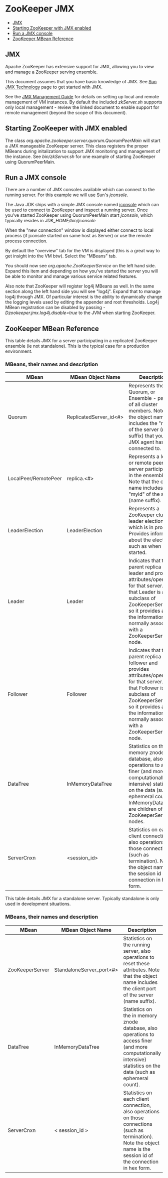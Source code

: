<!--
Copyright 2002-2004 The Apache Software Foundation

Licensed under the Apache License, Version 2.0 (the "License");
you may not use this file except in compliance with the License.
You may obtain a copy of the License at

http://www.apache.org/licenses/LICENSE-2.0

Unless required by applicable law or agreed to in writing, software
distributed under the License is distributed on an "AS IS" BASIS,
WITHOUT WARRANTIES OR CONDITIONS OF ANY KIND, either express or implied.
See the License for the specific language governing permissions and
limitations under the License.
//-->

# ZooKeeper JMX

* [JMX](#ch_jmx)
* [Starting ZooKeeper with JMX enabled](#ch_starting)
* [Run a JMX console](#ch_console)
* [ZooKeeper MBean Reference](#ch_reference)

<a name="ch_jmx"></a>

## JMX

Apache ZooKeeper has extensive support for JMX, allowing you
to view and manage a ZooKeeper serving ensemble.

This document assumes that you have basic knowledge of
JMX. See [Sun JMX Technology](http://java.sun.com/javase/technologies/core/mntr-mgmt/javamanagement/) page to get started with JMX.

See the [JMX Management Guide](http://java.sun.com/javase/6/docs/technotes/guides/management/agent.html) for details on setting up local and
remote management of VM instances. By default the included
_zkServer.sh_ supports only local management -
review the linked document to enable support for remote management
(beyond the scope of this document).

<a name="ch_starting"></a>

## Starting ZooKeeper with JMX enabled

The class
_org.apache.zookeeper.server.quorum.QuorumPeerMain_
will start a JMX manageable ZooKeeper server. This class
registers the proper MBeans during initalization to support JMX
monitoring and management of the
instance. See _bin/zkServer.sh_ for one
example of starting ZooKeeper using QuorumPeerMain.

<a name="ch_console"></a>

## Run a JMX console

There are a number of JMX consoles available which can connect
to the running server. For this example we will use Sun's
_jconsole_.

The Java JDK ships with a simple JMX console
named [jconsole](http://java.sun.com/developer/technicalArticles/J2SE/jconsole.html)
which can be used to connect to ZooKeeper and inspect a running
server. Once you've started ZooKeeper using QuorumPeerMain
start _jconsole_, which typically resides in
_JDK_HOME/bin/jconsole_

When the "new connection" window is displayed either connect
to local process (if jconsole started on same host as Server) or
use the remote process connection.

By default the "overview" tab for the VM is displayed (this
is a great way to get insight into the VM btw). Select
the "MBeans" tab.

You should now see _org.apache.ZooKeeperService_
on the left hand side. Expand this item and depending on how you've
started the server you will be able to monitor and manage various
service related features.

Also note that ZooKeeper will register log4j MBeans as
well. In the same section along the left hand side you will see
"log4j". Expand that to manage log4j through JMX. Of particular
interest is the ability to dynamically change the logging levels
used by editing the appender and root thresholds. Log4j MBean
registration can be disabled by passing
_-Dzookeeper.jmx.log4j.disable=true_ to the JVM
when starting ZooKeeper.

<a name="ch_reference"></a>

## ZooKeeper MBean Reference

This table details JMX for a server participating in a
replicated ZooKeeper ensemble (ie not standalone). This is the
typical case for a production environment.

### MBeans, their names and description

| MBean | MBean Object Name | Description                               |
|-----------|-------------------|-------------------------------------------------|
| Quorum | ReplicatedServer_id<#> | Represents the Quorum, or Ensemble - parent of all cluster members. Note that the object name includes the "myid" of the server (name suffix) that your JMX agent has connected to. |
| LocalPeer/RemotePeer | replica.<#> | Represents a local or remote peer (ie server participating in the ensemble). Note that the object name includes the "myid" of the server (name suffix). |
| LeaderElection | LeaderElection | Represents a ZooKeeper cluster leader election which is in progress. Provides information about the election, such as when it started. |
| Leader | Leader | Indicates that the parent replica is the leader and provides attributes/operations for that server. Note that Leader is a subclass of ZooKeeperServer, so it provides all of the information normally associated with a ZooKeeperServer node. |
| Follower | Follower | Indicates that the parent replica is a follower and provides attributes/operations for that server. Note that Follower is a subclass of ZooKeeperServer, so it provides all of the information normally associated with a ZooKeeperServer node. |
| DataTree | InMemoryDataTree | Statistics on the in memory znode database, also operations to access finer (and more computationally intensive) statistics on the data (such as ephemeral count). InMemoryDataTrees are children of ZooKeeperServer nodes. |
| ServerCnxn | <session_id> | Statistics on each client connection, also operations on those connections (such as termination). Note the object name is the session id of the connection in hex form. |

This table details JMX for a standalone server. Typically
standalone is only used in development situations.

### MBeans, their names and description

| MBean | MBean Object Name | Description            |
|-------|-------------------|------------------------|
| ZooKeeperServer | StandaloneServer_port<#> | Statistics on the running server, also operations to reset these attributes. Note that the object name includes the client port of the server (name suffix). |
| DataTree | InMemoryDataTree | Statistics on the in memory znode database, also operations to access finer (and more computationally intensive) statistics on the data (such as ephemeral count). |
| ServerCnxn | < session_id > | Statistics on each client connection, also operations on those connections (such as termination). Note the object name is the session id of the connection in hex form. |
